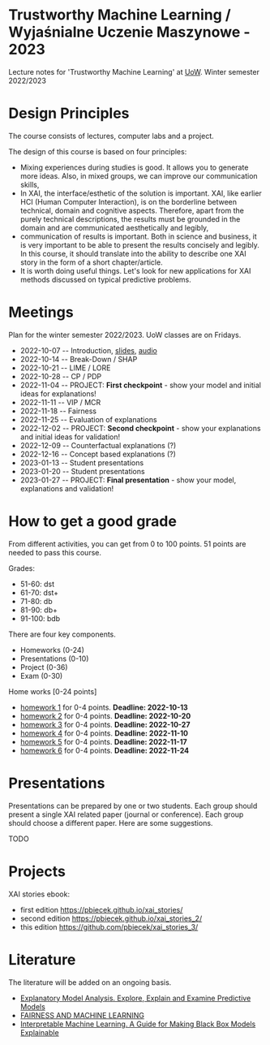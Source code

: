 # Trustworthy Machine Learning / Wyjaśnialne Uczenie Maszynowe - 2023

Lecture notes for 'Trustworthy Machine Learning' at [UoW](https://usosweb.uw.edu.pl/kontroler.php?_action=katalog2/przedmioty/pokazPrzedmiot&amp;kod=1000-319bEML). Winter semester 2022/2023


# Design Principles

The course consists of lectures, computer labs and a project.

The design of this course is based on four principles:

- Mixing experiences during studies is good. It allows you to generate more ideas. Also, in mixed groups, we can improve our communication skills,
- In XAI, the interface/esthetic of the solution is important. XAI, like earlier HCI (Human Computer Interaction), is on the borderline between technical, domain and cognitive aspects. Therefore, apart from the purely technical descriptions, the results must be grounded in the domain and are communicated aesthetically and legibly, 
- communication of results is important. Both in science and business, it is very important to be able to present the results concisely and legibly. In this course, it should translate into the ability to describe one XAI story in the form of a short chapter/article.
- It is worth doing useful things. Let's look for new applications for XAI methods discussed on typical predictive problems.


# Meetings

Plan for the winter semester 2022/2023. UoW classes are on Fridays. 


* 2022-10-07  -- Introduction, [slides](https://htmlpreview.github.io/?https://raw.githubusercontent.com/mim-uw/TrustworthyMachineLearning-2023/main/Lectures/01_introduction.html#/title-slide), [audio](https://youtu.be/1UkrvKyvMDw)
* 2022-10-14  -- Break-Down / SHAP
* 2022-10-21  -- LIME / LORE
* 2022-10-28  -- CP / PDP
* 2022-11-04  -- PROJECT: **First checkpoint** - show your model and initial ideas for explanations!
* 2022-11-11  -- VIP / MCR
* 2022-11-18  -- Fairness
* 2022-11-25  -- Evaluation of explanations 
* 2022-12-02  -- PROJECT: **Second checkpoint** - show your explanations and initial ideas for validation!
* 2022-12-09  -- Counterfactual explanations (?)
* 2022-12-16  -- Concept based explanations (?)
* 2023-01-13  -- Student presentations
* 2023-01-20  -- Student presentations
* 2023-01-27  -- PROJECT:  **Final presentation** - show your model, explanations and validation!

# How to get a good grade

From different activities, you can get from 0 to 100 points. 51 points are needed to pass this course.

Grades:

* 51-60: dst
* 61-70: dst+
* 71-80: db
* 81-90: db+
* 91-100: bdb


There are four key components.

* Homeworks (0-24)
* Presentations (0-10)
* Project (0-36)
* Exam  (0-30)

Home works [0-24 points]
 - [homework 1](https://github.com/mim-uw/TrustworthyMachineLearning-2023/tree/main/Homeworks/HW1)  for 0-4 points. **Deadline: 2022-10-13**
 - [homework 2](https://github.com/mim-uw/TrustworthyMachineLearning-2023/tree/main/Homeworks/HW2)  for 0-4 points. **Deadline: 2022-10-20** 
 - [homework 3](https://github.com/mim-uw/TrustworthyMachineLearning-2023/tree/main/Homeworks/HW3)  for 0-4 points. **Deadline: 2022-10-27**
 - [homework 4](https://github.com/mim-uw/TrustworthyMachineLearning-2023/tree/main/Homeworks/HW4)  for 0-4 points. **Deadline: 2022-11-10**
 - [homework 5](https://github.com/mim-uw/TrustworthyMachineLearning-2023/tree/main/Homeworks/HW5)  for 0-4 points. **Deadline: 2022-11-17**
 - [homework 6](https://github.com/mim-uw/TrustworthyMachineLearning-2023/tree/main/Homeworks/HW6)  for 0-4 points. **Deadline: 2022-11-24**

# Presentations

Presentations can be prepared by one or two students. Each group should present a single XAI related paper (journal or conference). Each group should choose a different paper. Here are some suggestions.

TODO

# Projects

XAI stories ebook: 
- first edition https://pbiecek.github.io/xai_stories/
- second edition https://pbiecek.github.io/xai_stories_2/
- this edition https://github.com/pbiecek/xai_stories_3/


# Literature

The literature will be added on an ongoing basis. 

* [Explanatory Model Analysis. Explore, Explain and Examine Predictive Models](https://pbiecek.github.io/ema/)
* [FAIRNESS AND MACHINE LEARNING](https://fairmlbook.org/)
* [Interpretable Machine Learning. A Guide for Making Black Box Models Explainable](https://christophm.github.io/interpretable-ml-book/)
